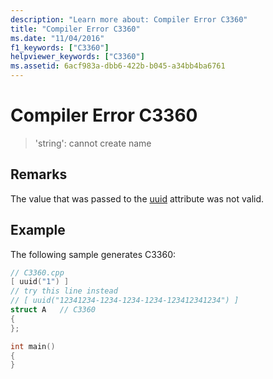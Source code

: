 ```yaml
---
description: "Learn more about: Compiler Error C3360"
title: "Compiler Error C3360"
ms.date: "11/04/2016"
f1_keywords: ["C3360"]
helpviewer_keywords: ["C3360"]
ms.assetid: 6acf983a-dbb6-422b-b045-a34bb4ba6761
---
```

# Compiler Error C3360

> 'string': cannot create name

## Remarks

The value that was passed to the [uuid](../../windows/attributes/uuid-cpp-attributes.md) attribute was not valid.

## Example

The following sample generates C3360:

```cpp
// C3360.cpp
[ uuid("1") ]
// try this line instead
// [ uuid("12341234-1234-1234-1234-123412341234") ]
struct A   // C3360
{
};

int main()
{
}
```
